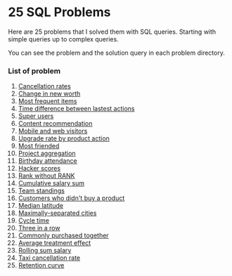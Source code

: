 # 25 SQL Problems
Here are 25 problems that I solved them with SQL queries. Starting with simple queries up to
complex queries.

You can see the problem and the solution query in each problem directory.

### List of problem
<ol>
    <li><a href="./01. Cancellation rates/">Cancellation rates</a></li>
    <li><a href="./02. Change in new worth/">Change in new worth</a></li>
    <li><a href="./03. Most frequent items/">Most frequent items</a></li>
    <li><a href="./04. Time difference between lastest actions/">Time difference between lastest actions</a></li>
    <li><a href="./05. Super users/">Super users</a></li>
    <li><a href="./06. Content recommendation/">Content recommendation</a></li>
    <li><a href="./07. Mobile and web visitors/">Mobile and web visitors</a></li>
    <li><a href="./08. Upgrade rate by product action/">Upgrade rate by product action</a></li>
    <li><a href="./09. Most friended/">Most friended</a></li>
    <li><a href="./10. Project aggregation/">Project aggregation</a></li>
    <li><a href="./11. Birthday attendance/">Birthday attendance</a></li>
    <li><a href="./12. Hacker scores/">Hacker scores</a></li>
    <li><a href="./13. Rank without RANK/">Rank without RANK</a></li>
    <li><a href="./14. Cumulative salary sum/">Cumulative salary sum</a></li>
    <li><a href="./15. Team standings/">Team standings</a></li>
    <li><a href="./16. Customers who didn't buy a product/">Customers who didn't buy a product</a></li>
    <li><a href="./17. Median latitude/">Median latitude</a></li>
    <li><a href="./18. Maximally-separated cities/">Maximally-separated cities</a></li>
    <li><a href="./19. Cycle time/">Cycle time</a></li>
    <li><a href="./20. Three in a row/">Three in a row</a></li>
    <li><a href="./21. Commonly purchased together/">Commonly purchased together</a></li>
    <li><a href="./22. Average treatment effect/">Average treatment effect</a></li>
    <li><a href="./23. Rolling sum salary/">Rolling sum salary</a></li>
    <li><a href="./24. Taxi cancellation rate/">Taxi cancellation rate</a></li>
    <li><a href="./25. Retention curve/">Retention curve</a></li>
</ol>